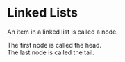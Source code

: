 # Linked Lists
An item in a linked list is called a node.  

The first node is called the head.  
The last node is called the tail.
